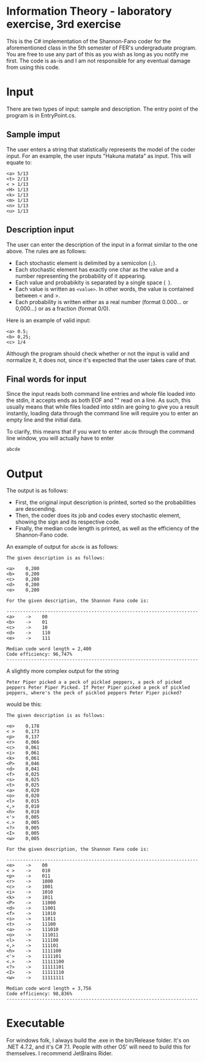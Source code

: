 # Information Theory - laboratory exercise, 3rd exercise

This is the C# implementation of the Shannon-Fano coder for the aforementioned class in the 5th semester of FER's undergraduate program. You are free to use any part of this as you wish as long as you notify me first. The code is as-is and I am not responsible for any eventual damage from using this code.

# Input

There are two types of input: sample and description. The entry point of the program is in EntryPoint.cs.

## Sample imput

The user enters a string that statistically represents the model of the coder input. For an example, the user inputs "Hakuna matata" as input. This will equate to:

```
<a> 5/13
<t> 2/13
< > 1/13
<H> 1/13
<k> 1/13
<m> 1/13
<n> 1/13
<u> 1/13
```

## Description input

The user can enter the description of the input in a format similar to the one above. The rules are as follows:

- Each stochastic element is delimited by a semicolon (`;`).
- Each stochastic element has exactly one char as the value and a number representing the probability of it appearing.
- Each value and probabikity is separated by a single space (` `).
- Each value is written as `<value>`. In other words, the value is contained between < and >.
- Each probability is written either as a real number (format 0.000... or 0,000...) or as a fraction (format 0/0).
  
Here is an example of valid input:

```
<a> 0.5;
<b> 0,25;
<c> 1/4
```
  
Although the program should check whether or not the input is valid and normalize it, it does not, since it's expected that the user takes care of that.

## Final words for input

Since the input reads both command line entries and whole file loaded into the stdin, it accepts ends as both EOF and "" read on a line. As such, this usually means that while files loaded into stdin are going to give you a result instantly, loading data through the command line will require you to enter an empty line and the initial data.

To clarify, this means that if you want to enter `abcde` through the command line window, you will actually have to enter

```
abcde

```


# Output

The output is as follows:

- First, the original input description is printed, sorted so the probabilities are descending.
- Then, the coder does its job and codes every stochastic element, showing the sign and its respective code.
- Finally, the median code length is printed, as well as the efficiency of the Shannon-Fano code.

An example of output for `abcde` is as follows:

```
The given description is as follows:

<a>    0,200
<b>    0,200
<c>    0,200
<d>    0,200
<e>    0,200

For the given description, the Shannon Fano code is:

----------------------------------------------------------------------
<a>    ->    00
<b>    ->    01
<c>    ->    10
<d>    ->    110
<e>    ->    111

Median code word length = 2,400
Code efficiency: 96,747%
----------------------------------------------------------------------
```

A slightly more complex output for the string
```
Peter Piper picked a a peck of pickled peppers, a peck of picked peppers Peter Piper Picked. If Peter Piper picked a peck of pickled peppers, where's the peck of pickled peppers Peter Piper picked?
```

would be this:

```
The given description is as follows:

<e>    0,178
< >    0,173
<p>    0,137
<r>    0,066
<c>    0,061
<i>    0,061
<k>    0,061
<P>    0,046
<d>    0,041
<f>    0,025
<s>    0,025
<t>    0,025
<a>    0,020
<o>    0,020
<l>    0,015
<,>    0,010
<h>    0,010
<'>    0,005
<.>    0,005
<?>    0,005
<I>    0,005
<w>    0,005

For the given description, the Shannon Fano code is:

----------------------------------------------------------------------
<e>    ->    00
< >    ->    010
<p>    ->    011
<r>    ->    1000
<c>    ->    1001
<i>    ->    1010
<k>    ->    1011
<P>    ->    11000
<d>    ->    11001
<f>    ->    11010
<s>    ->    11011
<t>    ->    11100
<a>    ->    111010
<o>    ->    111011
<l>    ->    111100
<,>    ->    111101
<h>    ->    1111100
<'>    ->    1111101
<.>    ->    11111100
<?>    ->    11111101
<I>    ->    11111110
<w>    ->    11111111

Median code word length = 3,756
Code efficiency: 98,836%
----------------------------------------------------------------------
```

# Executable

For windows folk, I always build the .exe in the bin/Release folder. It's on .NET 4.7.2, and it's C# 7.1. People with other OS' will need to build this for themselves. I recommend JetBrains Rider.
